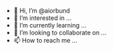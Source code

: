 - 👋 Hi, I’m @aiorbund
- 👀 I’m interested in ...
- 🌱 I’m currently learning ...
- 💞️ I’m looking to collaborate on ...
- 📫 How to reach me ...

<!---
aiorbund/aiorbund is a ✨ special ✨ repository because its `README.md` (this file) appears on your GitHub profile.
You can click the Preview link to take a look at your changes.
--->

